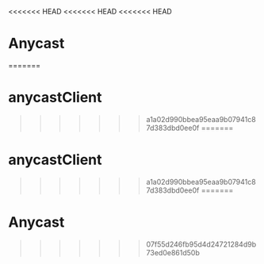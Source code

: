 <<<<<<< HEAD
<<<<<<< HEAD
<<<<<<< HEAD
# Anycast
=======
# anycastClient
>>>>>>> a1a02d990bbea95eaa9b07941c87d383dbd0ee0f
=======
# anycastClient
>>>>>>> a1a02d990bbea95eaa9b07941c87d383dbd0ee0f
=======
# Anycast
>>>>>>> 07f55d246fb95d4d24721284d9b73ed0e861d50b
